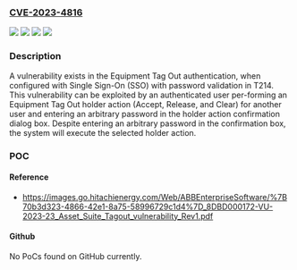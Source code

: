 ### [CVE-2023-4816](https://cve.mitre.org/cgi-bin/cvename.cgi?name=CVE-2023-4816)
![](https://img.shields.io/static/v1?label=Product&message=Asset%20Suite%209&color=blue)
![](https://img.shields.io/static/v1?label=Version&message=9.6.3.11.0%20&color=brightgreen)
![](https://img.shields.io/static/v1?label=Version&message=9.6.4%20&color=brightgreen)
![](https://img.shields.io/static/v1?label=Vulnerability&message=CWE-287%20Improper%20Authentication&color=brightgreen)

### Description

A vulnerability exists in the Equipment Tag Out authentication, when configured with Single Sign-On (SSO) with password validation in T214. This vulnerability can be exploited by an authenticated user per-forming an Equipment Tag Out holder action (Accept, Release, and Clear) for another user and entering an arbitrary password in the holder action confirmation dialog box. Despite entering an arbitrary password in the confirmation box, the system will execute the selected holder action.

### POC

#### Reference
- https://images.go.hitachienergy.com/Web/ABBEnterpriseSoftware/%7B70b3d323-4866-42e1-8a75-58996729c1d4%7D_8DBD000172-VU-2023-23_Asset_Suite_Tagout_vulnerability_Rev1.pdf

#### Github
No PoCs found on GitHub currently.

